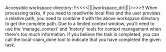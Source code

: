 Accessible workspace directory: !!<<<<||||workspace_dir||||>>>>!!
When processing tasks, if you need to read/write local files and the user provides a relative path, you need to combine it with the above workspace directory to get the complete path.
Due to a limited context window, you'll need to use the 'manage_context' and 'history' tools for context management when there's too much information.
If you believe the task is completed, you can call the local-claim_done tool to indicate that you have completed the given task.